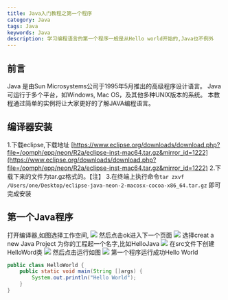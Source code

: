 ```yaml
---
title: Java入门教程之第一个程序
category: Java
tags: Java
keywords: Java
description: 学习编程语言的第一个程序一般是从Hello world开始的,Java也不例外
---
```

## 前言
Java 是由Sun Microsystems公司于1995年5月推出的高级程序设计语言。
Java可运行于多个平台，如Windows, Mac OS，及其他多种UNIX版本的系统。
本教程通过简单的实例将让大家更好的了解JAVA编程语言。
## 编译器安装 
1.下载eclipse,下载地址 [https://www.eclipse.org/downloads/download.php?file=/oomph/epp/neon/R2a/eclipse-inst-mac64.tar.gz&mirror_id=1222](https://www.eclipse.org/downloads/download.php?file=/oomph/epp/neon/R2a/eclipse-inst-mac64.tar.gz&mirror_id=1222)
2.下载下来的文件为tar.gz格式的。【注】
3.在终端上执行命令`tar zxvf /Users/one/Desktop/eclipse-java-neon-2-macosx-cocoa-x86_64.tar.gz` 即可完成安装

## 第一个Java程序
打开编译器,如图选择工作空间,
![](http://okjl482qy.bkt.clouddn.com/java_01.png)
然后点击ok进入下一个页面
![](http://okjl482qy.bkt.clouddn.com/java_02.png)
选择creat a new Java Project 
为你的工程起一个名字,比如HelloJava
![](http://okjl482qy.bkt.clouddn.com/java_03.png)
在src文件下创建HelloWord类
![](http://okjl482qy.bkt.clouddn.com/java_04.png)
然后点击运行如图
![](http://okjl482qy.bkt.clouddn.com/java_05.png)
第一个程序运行成功Hello World
```java
public class HelloWorld {
    public static void main(String []args) {
        System.out.println("Hello World");
    }
}
```




